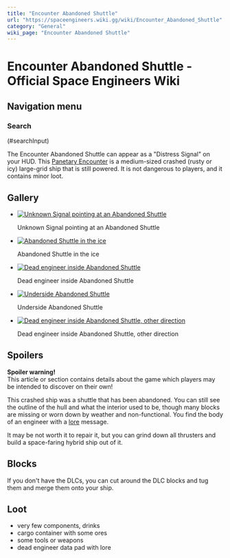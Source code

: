 ```yaml
---
title: "Encounter Abandoned Shuttle"
url: "https://spaceengineers.wiki.gg/wiki/Encounter_Abandoned_Shuttle"
category: "General"
wiki_page: "Encounter Abandoned Shuttle"
---
```


# Encounter Abandoned Shuttle - Official Space Engineers Wiki

## Navigation menu

### Search

(#searchInput)

The Encounter Abandoned Shuttle can appear as a "Distress Signal" on your HUD. This [Panetary Encounter](https://spaceengineers.wiki.gg/wiki/Planetary_Encounters "Planetary Encounters") is a medium-sized crashed (rusty or icy) large-grid ship that is still powered. It is not dangerous to players, and it contains minor loot.

## Gallery

*   [![Unknown Signal pointing at an Abandoned Shuttle](https://spaceengineers.wiki.gg/images/thumb/Planetary_Encounter_Abandoned_Shuttle_unknown_signal.png/120px-Planetary_Encounter_Abandoned_Shuttle_unknown_signal.png?74ac19)](https://spaceengineers.wiki.gg/wiki/File:Planetary_Encounter_Abandoned_Shuttle_unknown_signal.png "Unknown Signal pointing at an Abandoned Shuttle")
    
    Unknown Signal pointing at an Abandoned Shuttle
    
*   [![Abandoned Shuttle in the ice](https://spaceengineers.wiki.gg/images/thumb/Planetary_Encounter_Abandoned_Shuttle_exterior.png/120px-Planetary_Encounter_Abandoned_Shuttle_exterior.png?885c17)](https://spaceengineers.wiki.gg/wiki/File:Planetary_Encounter_Abandoned_Shuttle_exterior.png "Abandoned Shuttle in the ice")
    
    Abandoned Shuttle in the ice
    
*   [![Dead engineer inside Abandoned Shuttle](https://spaceengineers.wiki.gg/images/thumb/Planetary_Encounter_Abandoned_Shuttle_interior.png/120px-Planetary_Encounter_Abandoned_Shuttle_interior.png?644b57)](https://spaceengineers.wiki.gg/wiki/File:Planetary_Encounter_Abandoned_Shuttle_interior.png "Dead engineer inside Abandoned Shuttle")
    
    Dead engineer inside Abandoned Shuttle
    
*   [![Underside Abandoned Shuttle](https://spaceengineers.wiki.gg/images/thumb/Planetary_Encounter_Abandoned_Shuttle_interior_2.png/120px-Planetary_Encounter_Abandoned_Shuttle_interior_2.png?688443)](https://spaceengineers.wiki.gg/wiki/File:Planetary_Encounter_Abandoned_Shuttle_interior_2.png "Underside Abandoned Shuttle")
    
    Underside Abandoned Shuttle
    
*   [![Dead engineer inside Abandoned Shuttle, other direction](https://spaceengineers.wiki.gg/images/thumb/Planetary_Encounter_Abandoned_Shuttle_dead_engineer.png/120px-Planetary_Encounter_Abandoned_Shuttle_dead_engineer.png?2fd985)](https://spaceengineers.wiki.gg/wiki/File:Planetary_Encounter_Abandoned_Shuttle_dead_engineer.png "Dead engineer inside Abandoned Shuttle, other direction")
    
    Dead engineer inside Abandoned Shuttle, other direction
    

## Spoilers

**Spoiler warning!**  
This article or section contains details about the game which players may be intended to discover on their own!

  
This crashed ship was a shuttle that has been abandoned. You can still see the outline of the hull and what the interior used to be, though many blocks are missing or worn down by weather and non-functional. You find the body of an engineer with a [lore](https://spaceengineers.wiki.gg/wiki/Lore "Lore") message.

It may be not worth it to repair it, but you can grind down all thrusters and build a space-faring hybrid ship out of it.

## Blocks

If you don't have the DLCs, you can cut around the DLC blocks and tug them and merge them onto your ship.

## Loot

*   very few components, drinks
*   cargo container with some ores
*   some tools or weapons
*   dead engineer data pad with lore